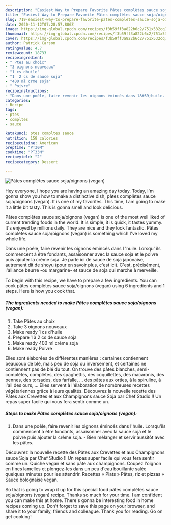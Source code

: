 ```yaml
---
description: "Easiest Way to Prepare Favorite Pâtes complètes sauce soja/oignons (vegan)"
title: "Easiest Way to Prepare Favorite Pâtes complètes sauce soja/oignons (vegan)"
slug: 719-easiest-way-to-prepare-favorite-pates-completes-sauce-soja-oignons-vegan
date: 2020-11-12T07:28:57.806Z
image: https://img-global.cpcdn.com/recipes/f3b59ff3a822b6c2/751x532cq70/pates-completes-sauce-sojaoignons-vegan-photo-principale-de-la-recette.jpg
thumbnail: https://img-global.cpcdn.com/recipes/f3b59ff3a822b6c2/751x532cq70/pates-completes-sauce-sojaoignons-vegan-photo-principale-de-la-recette.jpg
cover: https://img-global.cpcdn.com/recipes/f3b59ff3a822b6c2/751x532cq70/pates-completes-sauce-sojaoignons-vegan-photo-principale-de-la-recette.jpg
author: Patrick Carson
ratingvalue: 4.7
reviewcount: 18733
recipeingredient:
- " Ptes au choix"
- "3 oignons nouveaux"
- "1 cs dhuile"
- "1  2 cs de sauce soja"
- "400 ml crme soja"
- " Poivre"
recipeinstructions:
- "Dans une poêle, faire revenir les oignons émincés dans l&#39;huile. Lorsqu&#39;ils commencent à être fondants, assaisonner avec la sauce soja et le poivre puis ajouter la crème soja.  Bien mélanger et servir aussitôt avec les pâtes."
categories:
- Recipe
tags:
- ptes
- compltes
- sauce

katakunci: ptes compltes sauce 
nutrition: 158 calories
recipecuisine: American
preptime: "PT30M"
cooktime: "PT33M"
recipeyield: "2"
recipecategory: Dessert

---
```



![Pâtes complètes sauce soja/oignons (vegan)](https://img-global.cpcdn.com/recipes/f3b59ff3a822b6c2/751x532cq70/pates-completes-sauce-sojaoignons-vegan-photo-principale-de-la-recette.jpg)

Hey everyone, I hope you are having an amazing day today. Today, I'm gonna show you how to make a distinctive dish, pâtes complètes sauce soja/oignons (vegan). It is one of my favorites. This time, I am going to make it a little bit tasty. This is gonna smell and look delicious.

Pâtes complètes sauce soja/oignons (vegan) is one of the most well liked of current trending foods in the world. It is simple, it is quick, it tastes yummy. It's enjoyed by millions daily. They are nice and they look fantastic. Pâtes complètes sauce soja/oignons (vegan) is something which I've loved my whole life.

Dans une poêle, faire revenir les oignons émincés dans l &#39;huile. Lorsqu&#39; ils commencent à être fondants, assaisonner avec la sauce soja et le poivre puis ajouter la crème soja. Je parle ici de sauce de soja japonaise, autrement dit de shoyu (pour en savoir plus, c&#39;est ici). C&#39;est, précisément, l&#39;alliance beurre -ou margarine- et sauce de soja qui marche à merveille.


To begin with this recipe, we have to prepare a few ingredients. You can cook pâtes complètes sauce soja/oignons (vegan) using 6 ingredients and 1 steps. Here is how you cook that.

<!--inarticleads1-->

##### The ingredients needed to make Pâtes complètes sauce soja/oignons (vegan):

1. Take  Pâtes au choix
1. Take 3 oignons nouveaux
1. Make ready 1 cs d&#39;huile
1. Prepare 1 à 2 cs de sauce soja
1. Make ready 400 ml crème soja
1. Make ready  Poivre


Elles sont élaborées de différentes manières : certaines contiennent beaucoup de blé, mais peu de soja ou inversement, et certaines ne contiennent pas de blé du tout. On trouve des pâtes blanches, semi-complètes, complètes, des spaghettis, des coquillettes, des macaronis, des pennes, des torsades, des farfalle, … des pâtes aux orties, à la spiruline, à l&#39;ail des ours, … Elles servent à l&#39;élaboration de nombreuses recettes végétariennes grâce à leurs qualités. Découvrez la nouvelle recette des Pâtes aux Crevettes et aux Champignons sauce Soja par Chef Studio !! Un repas super facile qui vous fera sentir comme un. 

<!--inarticleads2-->

##### Steps to make Pâtes complètes sauce soja/oignons (vegan):

1. Dans une poêle, faire revenir les oignons émincés dans l&#39;huile. Lorsqu&#39;ils commencent à être fondants, assaisonner avec la sauce soja et le poivre puis ajouter la crème soja.  - Bien mélanger et servir aussitôt avec les pâtes.


Découvrez la nouvelle recette des Pâtes aux Crevettes et aux Champignons sauce Soja par Chef Studio !! Un repas super facile qui vous fera sentir comme un. Quiche vegan et sans pâte aux champignons. Coupez l&#39;oignon en fines lamelles et plongez-les dans un peu d&#39;eau bouillante salée quelques minutes pour les attendrir. Recettes » Plats » Pâtes, riz et pizzas » Sauce bolognaise vegan. 

So that is going to wrap it up for this special food pâtes complètes sauce soja/oignons (vegan) recipe. Thanks so much for your time. I am confident you can make this at home. There's gonna be interesting food in home recipes coming up. Don't forget to save this page on your browser, and share it to your family, friends and colleague. Thank you for reading. Go on get cooking!
